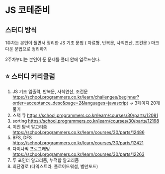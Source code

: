 # JS 코테준비


## 스터디 방식

1주차는 본인이 풀면서 정리한 JS 기초 문법 ( 자료형, 반복문, 사칙연산, 조건문 ) 마크다운 문법으로 정리하기

2주차부터는 본인이 푼 문제를 폴더 안에 업로드한다.





## ⭐️ 스터디 커리큘럼
1. JS 기초 입출력, 반복문, 사칙연산, 조건문 
 https://school.programmers.co.kr/learn/challenges/beginner?order=acceptance_desc&page=2&languages=javascript
→ 3페이지 20개 풀기
2. 스택 큐
  https://school.programmers.co.kr/learn/courses/30/parts/12081
3. sorting 
    https://school.programmers.co.kr/learn/courses/30/parts/12198
4. 이진 탐색 알고리즘
    https://school.programmers.co.kr/learn/courses/30/parts/12486
5. BFS, DFS 
    https://school.programmers.co.kr/learn/courses/30/parts/12421
6. 다이나믹 프로그래밍 
    https://school.programmers.co.kr/learn/courses/30/parts/12263
7. 투 포인터 알고리즘, 누적합 알고리즘
8. 최단경로 (다익스트라, 플로이드워셜, 벨만포드)